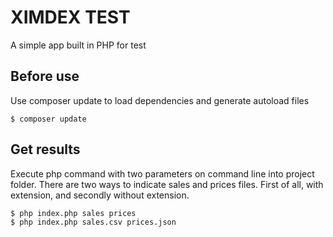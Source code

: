 # XIMDEX TEST

A simple app built in PHP for test

## Before use

Use composer update to load dependencies and generate autoload files

```
$ composer update
```

## Get results

Execute php command with two parameters on command line into project folder.
There are two ways to indicate sales and prices files.
First of all, with extension, and secondly without extension.

```
$ php index.php sales prices
$ php index.php sales.csv prices.json
```